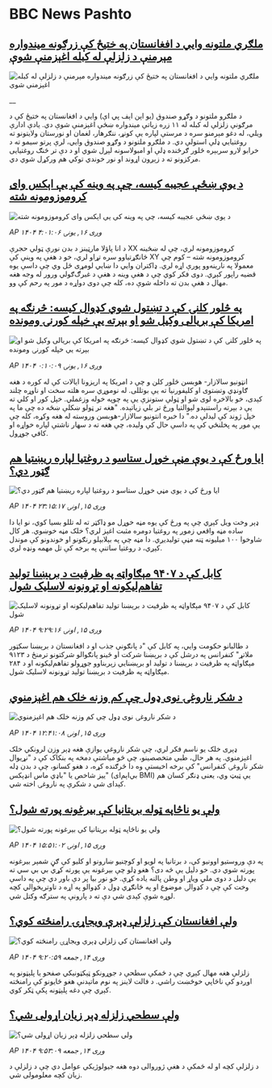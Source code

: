 # BBC News Pashto## [ملګري ملتونه وايي د افغانستان په ختيځ کې زرګونه ميندواره مېرمنې د زلزلې له کبله اغېزمنې شوې](https://www.bbc.co.uk/pashto/live/cx290ew8lq8t?at_medium=RSS&at_campaign=rss?at_campaign=githubrss)![ملګري ملتونه وايي د افغانستان په ختيځ کې زرګونه ميندواره مېرمنې د زلزلې له کبله اغېزمنې شوې](https://ichef.bbci.co.uk/ace/standard/240/cpsprodpb/e9fd/live/a5836a90-8b90-11f0-84c8-99de564f0440.jpg)__د ملګرو ملتونو د وګړو صندوق (يو اېن اېف پي اې) وايي د افغانستان په ختيځ کې د مرګونې زلزلې له کبله له ۱۱ زره زیاتې ميندواره ښځې اغېزمنې شوې دي. يادې ادارې ويلي، له دغو مېرمنو سره د مرستې لپاره یې کونړ، ننګرهار، لغمان او نورستان ولايتونو ته روغتيايي ډلې استولې دي. د ملګرو ملتونو د وګړو صندوق وايي، لرې پرتو سيمو ته د خرابو لارو سربېره څلور ګرځنده ډلې او امبولاسونه لېږل شوي او د دې تر څنګ روغتيايی مرکزونو ته د زېږون اړوند او نور خوندي توکي هم ورکړل شوي دي.## [د يوې ښځې عجيبه کيسه، چې په وينه کې يې اېکس وای کروموزومونه شته](https://www.bbc.com/pashto/articles/ckg397yn02xo?at_medium=RSS&at_campaign=rss?at_campaign=githubrss)![د يوې ښځې عجيبه کيسه، چې په وينه کې يې اېکس وای کروموزومونه شته](https://ichef.bbci.co.uk/ace/ws/240/cpsprodpb/cbf2/live/ac162970-8b30-11f0-84c8-99de564f0440.jpg)_AP ۱۴۰۴ وږی ۱۶, يونۍ ۴:۰۱:۰۶_د انا پاؤلا مارټینز د بدن نورې ټولي حجرې XX کروموزومونه لري، چې له ښځينه ځانګړتياوو سره تړاو لري، خو د هغې په وينې کې XY کروموزومونه شته – کوم چې معمولا په نارينه‌وو پورې اړه لري.
ډاکتران وايي دا ښايي لومړی ځل وي چې داسې يوه قضیه راپور کېږي. دوی فکر کوي چې د هغې وینه د هغې د غبرګ‌ګولي ورور له وجه هغه مهال د هغې بدن ته داخله شوې ده، کله چې دوی دواړه د مور په رحم کې وو.## [په څلور کلنۍ کې د تښتول شوي کډوال کيسه: څرنګه په امریکا کې بريالی وکيل شو او بېرته یې خپله کورنۍ ومونده](https://www.bbc.com/pashto/articles/c5yg5ex2891o?at_medium=RSS&at_campaign=rss?at_campaign=githubrss)![په څلور کلنۍ کې د تښتول شوي کډوال کيسه: څرنګه په امریکا کې بريالی وکيل شو او بېرته یې خپله کورنۍ ومونده](https://ichef.bbci.co.uk/ace/ws/240/cpsprodpb/cfde/live/31189d50-8af6-11f0-b391-6936825093bd.jpg)_AP ۱۴۰۴ وږی ۱۶, يونۍ ۰:۱۰:۰۹_انټونیو سالازار- هوبسن څلور کلن و چې د امریکا په اریزونا ایالات کې له کوره د هغه ګاونډي وتښتوی او کلیفورنیا ته یې بوتللی. له نوموړي سره هلته سخت او ناوړه چلند کېدی، خو بالاخره لوی شو او ټولې ستونزې یې په چوپه خوله وزغملي. خپل کور او کلي ته یې د بېرته راستنېدو لېوالتیا ورځ تر بلي زیاتېده.
"هغه تر ټولو ښکلې ښځه ده چې ما په خپل ژوند کې لیدلې ده."
دا خبره انتونیو سالازار-هوبسن وروسته له هغه وکړه، کله چې یې مور په پخلنځي کې په داسې حال کې ولیده، چې هغه ته د سهار ناشتې لپاره خواړه او کافي جوړول.## [ایا ورځ کې د یوې مڼې خوړل ستاسو د روغتیا لپاره ریښتیا هم ګټور دي؟](https://www.bbc.com/pashto/articles/cm2m1xy9r24o?at_medium=RSS&at_campaign=rss?at_campaign=githubrss)![ایا ورځ کې د یوې مڼې خوړل ستاسو د روغتیا لپاره ریښتیا هم ګټور دي؟](https://ichef.bbci.co.uk/ace/ws/240/cpsprodpb/8c65/live/26afb0b0-8b78-11f0-85b3-3b33a63c3c7e.jpg)_AP ۱۴۰۴ وږی ۱۵, اونۍ ۲۳:۱۵:۱۷_ډېر وخت ويل کېږي چې په ورځ کې يوه مڼه خوړل مو ډاکټر ته له تللو بسیا کوي، نو ايا دا ساده مڼه واقعي زموږ په روغتيا دومره مثبت اغېز لري؟
خلک مڼه خوښوي. هر کال شاوخوا ۱۰۰ میلیونه ټنه مڼې توليديږي. دا مڼه چې په بېلابېلو رنګونو او خوندونو کې موندل کېږي، د روغتيا ساتنې په برخه کې تل مهمه ونډه لري.## [کابل کې د  ۹۴۰۷ مېګاواټه په ظرفیت د برېښنا تولید تفاهم‌لیکونه او تړونونه لاسلیک شول](https://www.bbc.com/pashto/articles/c2ejk2vz8ddo?at_medium=RSS&at_campaign=rss?at_campaign=githubrss)![کابل کې د  ۹۴۰۷ مېګاواټه په ظرفیت د برېښنا تولید تفاهم‌لیکونه او تړونونه لاسلیک شول](https://ichef.bbci.co.uk/ace/ws/240/cpsprodpb/51d5/live/a3ed9350-8b17-11f0-9cf6-cbf3e73ce2b9.jpg)_AP ۱۴۰۴ وږی ۱۵, اونۍ ۹:۲۹:۱۶_د طالبانو حکومت وايي، په کابل کې "د پانګونې جذب او د افغانستان د برېښنا سکټور ملاتړ" کنفرانس په درشل کې د برېښنا شرکت او ځینو پانګوالو شرکتونو ترمنځ د ۹۱۲۳ مېګاواټه په ظرفیت د برېښنا د تولید او برېښنايي زېربناوو جوړولو تفاهم‌لیکونه او د ۲۸۴ مېګاواټه په ظرفیت د برېښنا تولید تړونونه لاسلیک شول.## [د شکر ناروغۍ نوی ډول چې کم وزنه خلک هم اغېزمنوي](https://www.bbc.com/pashto/articles/cwy3ygwwppzo?at_medium=RSS&at_campaign=rss?at_campaign=githubrss)![د شکر ناروغۍ نوی ډول چې کم وزنه خلک هم اغېزمنوي](https://ichef.bbci.co.uk/ace/ws/240/cpsprodpb/c2fc/live/b6094670-8814-11f0-84c8-99de564f0440.jpg)_AP ۱۴۰۴ وږی ۱۵, اونۍ ۱۲:۴۱:۰۸_ډېری خلک یو ناسم فکر لري، چې شکر ناروغي یوازې هغه ډېر وزن لرونکي خلک اغېزمنوي. په هر حال، طبي متخصصینو، چې څو میاشتې دمخه په بنکاک کې د "نړیوال شکر ناروغۍ کنفرانس" کې برخه اخیستې وه دا څرګنده کړه، د هغو کسانو، چې د بدن ډله ییز شاخص یا "باډي ماس انډېکس" (بي‌اېم‌ای BMI) یې ټیټ وي، یعنی ډنګر کسان هم کېدای شي د شکرې په ناروغۍ اخته شي.## [ولې یو ناڅاپه ټوله بریتانیا کې بیرغونه پورته شول؟](https://www.bbc.com/pashto/articles/cn0rlp6djklo?at_medium=RSS&at_campaign=rss?at_campaign=githubrss)![ولې یو ناڅاپه ټوله بریتانیا کې بیرغونه پورته شول؟](https://ichef.bbci.co.uk/ace/ws/240/cpsprodpb/beac/live/fedf8f60-8992-11f0-b391-6936825093bd.jpg)_AP ۱۴۰۴ وږی ۱۵, اونۍ ۱۵:۵۱:۰۲_په دې وروستیو اوونیو کې، د برتانیا په لویو او کوچنیو ښارونو او کلیو کې ګڼ شمېر بیرغونه پورته شوي دي. خو دلیل یې څه دی؟
هغو ډلو چې بیرغونه یې پورته کړي بي بي سي ته یې دلیل د دوی ملي ویاړ او وطن پالنه یاده کړې. 
خو نور بیا پر دې باور دي چې په داسې وخت کې چې د کډوالۍ موضوع او په ځانګړي ډول د کډوالو په اړه د تاوتریخوالي کچه لوړه شوې کېدی شي دې ته د پارونې په سترګه وکتل شي.## [ولې افغانستان کې زلزلې ډېرې ویجاړۍ رامنځته کوي؟](https://www.bbc.com/pashto/articles/cgeqn25jlvgo?at_medium=RSS&at_campaign=rss?at_campaign=githubrss)![ولې افغانستان کې زلزلې ډېرې ویجاړۍ رامنځته کوي؟](https://ichef.bbci.co.uk/ace/ws/240/cpsprodpb/b600/live/0ec6e490-8a39-11f0-84c8-99de564f0440.jpg)_AP ۱۴۰۴ وږی ۱۴, جمعه ۹:۲۰:۵۹_زلزلې هغه مهال کېږي چې د ځمکې سطحې د جوړونکو ټېکټونیکي صفحو یا پلېټونو په اوږدو کې ناڅاپي‌ خوځښت راشي.‌ د فالت لاینز په نوم ماتېدنې هغو ځایونو کې رامنځته کېږي چې دغه پلېټونه پکې ټکر کوي.## [ولې سطحي زلزله ډېر زیان اړولی شي؟](https://www.bbc.com/pashto/articles/cp8ml1q58vmo?at_medium=RSS&at_campaign=rss?at_campaign=githubrss)![ولې سطحي زلزله ډېر زیان اړولی شي؟](https://ichef.bbci.co.uk/ace/ws/240/cpsprodpb/f529/live/d5892b20-8a3d-11f0-84c8-99de564f0440.jpg)_AP ۱۴۰۴ وږی ۱۴, جمعه ۹:۵۳:۰۹_د زلزلې کچه او له ځمکې د هغې ژوروالی دوه هغه جیولوژیکي عوامل دي چې د زلزلې د زیان کچه معلومولی شي.